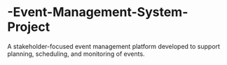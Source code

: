 # -Event-Management-System-Project
A stakeholder-focused event management platform developed to support planning, scheduling, and monitoring of events.
